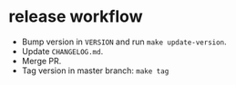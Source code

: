 # release workflow

- Bump version in `VERSION` and run `make update-version`.
- Update `CHANGELOG.md`.
- Merge PR.
- Tag version in master branch: `make tag`
